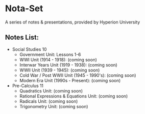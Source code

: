 # Nota-Set
A series of notes & presentations, provided by Hyperion University
## Notes List:
* Social Studies 10
    - Government Unit: Lessons 1-6
    - WWI Unit (1914 - 1918): (coming soon)
    - Interwar Years Unit (1919 - 1938): (coming soon)
    - WWII Unit (1939 - 1945): (coming soon)
    - Cold War / Post WWII Unit (1945 - 1990's): (coming soon)
    - Modern Era Unit (1990s - Present): (coming soon)
* Pre-Calculus 11
    - Quadratics Unit: (coming soon)
    - Rational Expressions & Equations Unit: (coming soon)
    - Radicals Unit: (coming soon)
    - Trigonometry Unit: (coming soon)
